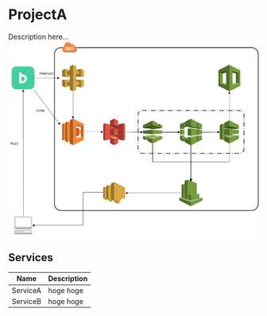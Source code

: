 # ProjectA
Description here...
![Overview](https://github.com/arairyoto/images/blob/master/backlog-git-cicd/Backlog%20Git%20CI_CD.png)

## Services
|Name  |Description  |
|---|---|
|ServiceA  |hoge hoge  |
|ServiceB  |hoge hoge  |